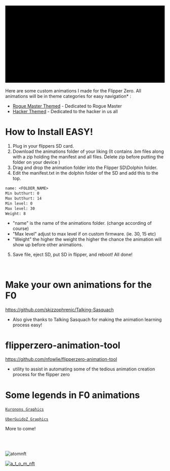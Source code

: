 ![Header](Images/animationheader.gif)

Here are some custom animations I made for the Flipper Zero. All animations will be in theme categories for easy navigation* :

- [Rogue Master Themed](https://github.com/ATOMNFT/Flipper-Vault/tree/main/Animations/Rogue%20Master%20Themed) - Dedicated to Rogue Master
- [Hacker Themed](https://github.com/ATOMNFT/Flipper-Vault/tree/main/Animations/Hacker%20Themed) - Dedicated to the hacker in us all



# How to Install EASY!
  1. Plug in your flippers SD card.
  2. Download the animations folder of your liking (It contains .bm files along with a zip holding the manifest and all files. Delete zip before putting the folder on your device )
  3. Drag and drop the animation folder into the Flipper SD\Dolphin folder.
  4. Edit the manifest.txt in the dolphin folder of the SD and add this to the top.
```
name: <FOLDER_NAME>
Min butthurt: 0
Max butthurt: 14
Min level: 0
Max level: 30
Weight: 8
```

  - "name" is the name of the animations folder. (change according of course)
  - "Max level" adjust to max level if on custom firmware. (ie. 30, 15 etc)
  - "Weight" the higher the weight the higher the chance the animation will show up before other animations.
 
 5. Save file, eject SD, put SD in flipper, and reboot! All done!

<BR>

# Make your own animations for the F0
https://github.com/skizzophrenic/Talking-Sasquach
  - Also give thanks to Talking Sasquach for making the animation learning process easy!

# flipperzero-animation-tool
https://github.com/nfowlie/flipperzero-animation-tool
  - utility to assist in automating some of the tedious animation creation process
    for the flipper zero

# Some legends in F0 animations
[`Kuronons Graphics`](https://github.com/Kuronons/FZ_graphics)

[`UberGuidoZ Graphics`](https://github.com/UberGuidoZ/Flipper/tree/main/Graphics)

More to come!

<br>
<br>

<p align="left"> <img src="https://komarev.com/ghpvc/?username=atomnft&label=Profile%20views&color=0e75b6&style=flat" alt="atomnft" /> </p>
<p align="left"> <a href="https://twitter.com/a_t_o_m_nft" target="blank"><img src="https://img.shields.io/twitter/follow/a_t_o_m_nft?logo=twitter&style=for-the-badge" alt="a_t_o_m_nft" /></a> </p>

